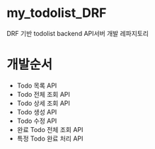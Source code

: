 # my_todolist_DRF
DRF 기반 todolist backend API서버 개발 레파지토리

# 개발순서
  - Todo 목록 API
  - Todo 전체 조회 API
  - Todo 상세 조회 API
  - Todo 생성 API
  - Todo 수정 API
  - 완료 Todo 전체 조회 API
  - 특정 Todo 완료 처리 API
